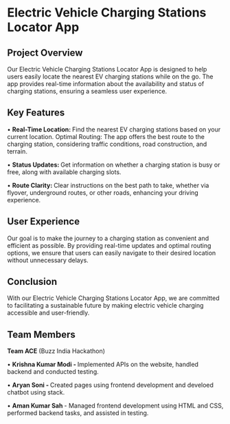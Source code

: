 # Electric Vehicle Charging Stations Locator App

## Project Overview
Our Electric Vehicle Charging Stations Locator App is designed to help users easily locate the nearest EV charging stations while on the go. The app provides real-time information about the availability and status of charging stations, ensuring a seamless user experience.

## Key Features
• <strong> Real-Time Location: </strong> Find the nearest EV charging stations based on your current location.
Optimal Routing: The app offers the best route to the charging station, considering traffic conditions, road construction, and terrain.

• <strong> Status Updates: </strong> Get information on whether a charging station is busy or free, along with available charging slots.

• <strong> Route Clarity: </strong> Clear instructions on the best path to take, whether via flyover, underground routes, or other roads, enhancing your driving experience.

## User Experience
Our goal is to make the journey to a charging station as convenient and efficient as possible. By providing real-time updates and optimal routing options, we ensure that users can easily navigate to their desired location without unnecessary delays.

## Conclusion
With our Electric Vehicle Charging Stations Locator App, we are committed to facilitating a sustainable future by making electric vehicle charging accessible and user-friendly.

## Team Members

<strong>Team ACE</strong> (Buzz India Hackathon)

• <strong> Krishna Kumar Modi - </strong> Implemented APIs on the website, handled backend and conducted testing.

• <strong> Aryan Soni - </strong> Created pages using frontend development and develoed chatbot using stack.

• <strong> Aman Kumar Sah </strong> - Managed frontend development using HTML and CSS, performed backend tasks, and assisted in testing.

